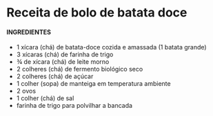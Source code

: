 # Receita de bolo de batata doce

#### INGREDIENTES

- 1 xícara (chá) de batata-doce cozida e amassada (1 batata grande)
- 3 xícaras (chá) de farinha de trigo
- ¾ de xícara (chá) de leite morno
- 2 colheres (chá) de fermento biológico seco
- 2 colheres (chá) de açúcar
- 1 colher (sopa) de manteiga em temperatura ambiente
- 2 ovos
- 1 colher (chá) de sal
- farinha de trigo para polvilhar a bancada

